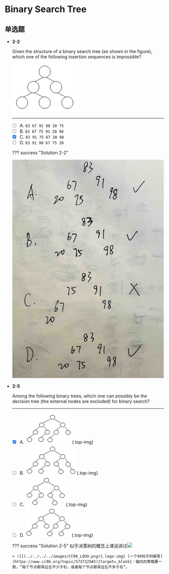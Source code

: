 # Binary Search Tree

## 单选题

<div class="grid cards" markdown>

-   **2-2**

    Given the structure of a binary search tree (as shown in the figure), which one of the following insertion sequences is impossible?

    ![](./2-2.jpg)

    ---

    - [ ] A. `83 67 91 98 20 75`
    - [ ] B. `83 67 75 91 20 98`
    - [x] C. `83 91 75 67 20 98`
    - [ ] D. `83 91 98 67 75 20`

    ??? success "Solution 2-2"
        <center>![](./2-2_Sol.jpg)</center>
</div>

<div class="grid cards" markdown>

-   **2-5**

    Among the following binary trees, which one can possibly be the decision tree (the external nodes are excluded) for binary search?

    ---

    - [x] A. ![](./2-5a.jpg){.top-img}
    - [ ] B. ![](./2-5b.jpg){.top-img}
    - [ ] C. ![](./2-5c.jpg){.top-img}
    - [ ] D. ![](./2-5d.jpg){.top-img}

    ??? success "Solution 2-5"
        似乎决策树的概念上课没讲过![](../../../../images/tieba/hehe.png)

        > ![](../../../../images/CC98_LOGO.png){.logo-img} [一个98帖子的解答](https://www.cc98.org/topic/5737125#2){target=_blank}：偏向的策略要一致，“每个节点都保证左不少于右，或者每个节点都保证左不多于右”。
</div>
